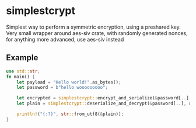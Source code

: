 # simplestcrypt

Simplest way to perform a symmetric encryption, using a preshared key. Very small wrapper around aes-siv crate, with randomly generated nonces, for anything more advanced, use aes-siv instead

## Example


``` rust
use std::str;
fn main() {
    let payload = "Hello world!".as_bytes();
    let password = b"hello wooooooooo";

    let encrypted = simplestcrypt::encrypt_and_serialize(&password[..], &payload).unwrap();
    let plain = simplestcrypt::deserialize_and_decrypt(&password[..], &encrypted).unwrap();

    println!("{:?}", str::from_utf8(&plain));
}
```
